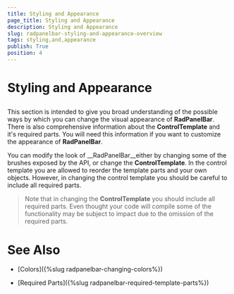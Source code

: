 ```yaml
---
title: Styling and Appearance
page_title: Styling and Appearance
description: Styling and Appearance
slug: radpanelbar-styling-and-appearance-overview
tags: styling,and,appearance
publish: True
position: 4
---
```


# Styling and Appearance



## 

This section is intended to give you broad understanding of the possible ways by which you can change the visual appearance of
        __RadPanelBar__. There is also comprehensive information about the __ControlTemplate__ and it's required parts. You will need this information if you want to customize the appearance of __RadPanelBar__. 

You can modify the look of __RadPanelBar__either by changing some of the brushes exposed by the API, 
        or change the __ControlTemplate__. In the control template you are allowed to reorder the template parts and your own objects. However, in changing the control template you should be careful to include all required parts.

>Note that in changing the __ControlTemplate__ you should include all required parts. Even thought your code will compile some of the functionality may be subject to impact due to the omission of the required parts. 

# See Also

 * [Colors]({%slug radpanelbar-changing-colors%})

 * [Required Parts]({%slug radpanelbar-required-template-parts%})
